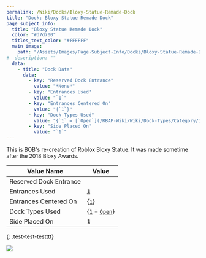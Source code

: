 ```yaml
---
permalink: /Wiki/Docks/Bloxy-Statue-Remade-Dock
title: "Dock: Bloxy Statue Remade Dock"
page_subject_info:
  title: "Bloxy Statue Remade Dock"
  color: "#d7d700"
  titles_text_color: "#FFFFFF"
  main_image:
    path: "/Assets/Images/Page-Subject-Info/Docks/Bloxy-Statue-Remade-Dock.png"
#  description: ""
  data:
    - title: "Dock Data"
      data:
        - key: "Reserved Dock Entrance"
          value: "*None*"
        - key: "Entrances Used"
          value: "`1`"
        - key: "Entrances Centered On"
          value: "{`1`}"
        - key: "Dock Types Used"
          value: "{`1` = [`Open`](/RBAP-Wiki/Wiki/Dock-Types/Category/In-Game#open)}"
        - key: "Side Placed On"
          value: "`1`"
---
```


This is BOB's re-creation of Roblox Bloxy Statue. It was made sometime after the 2018 Bloxy Awards.

| Value Name             | Value |
|-|-|
| Reserved Dock Entrance |  |
| Entrances Used         | [`1`](/RBAP-Wiki/Wiki/Value-Types#number) |
| Entrances Centered On  | {[`1`](/RBAP-Wiki/Wiki/Value-Types#number)} |
| Dock Types Used        | {[`1`](/RBAP-Wiki/Wiki/Value-Types#number) = [`Open`](/RBAP-Wiki/Wiki/Dock-Types/Category/In-Game#open)} |
| Side Placed On         | [`1`](/RBAP-Wiki/Wiki/Value-Types#number) |
{: .test-test-testttt}

![](/RBAP-Wiki/Assets/Images/Docks/Bloxy-Statue-Remade-Dock.png)